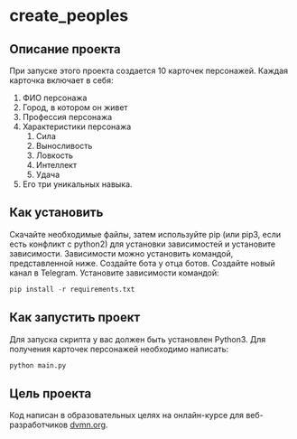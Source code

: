 # create_peoples
## Описание проекта
При запуске этого проекта создается 10 карточек персонажей. Каждая карточка включает в себя:
1. ФИО персонажа
2. Город, в котором он живет
3. Профессия персонажа
4. Характеристики персонажа
    1. Сила
    2. Выносливость
    3. Ловкость
    4. Интеллект
    5. Удача
5. Его три уникальных навыка.

## Как установить
Скачайте необходимые файлы, затем используйте pip (или pip3, если есть конфликт с python2) для установки зависимостей и установите зависимости. Зависимости можно установить командой, представленной ниже. Создайте бота у отца ботов. Создайте новый канал в Telegram.
Установите зависимости командой: 
```python
pip install -r requirements.txt
```
## Как запустить проект
Для запуска скрипта у вас должен быть установлен Python3.
Для получения карточек персонажей необходимо написать:
```python
python main.py
```
## Цель проекта
Код написан в образовательных целях на онлайн-курсе для веб-разработчиков [dvmn.org](https://dvmn.org/).

